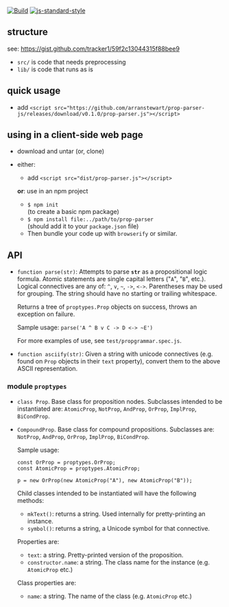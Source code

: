 [![Build](https://travis-ci.org/arranstewart/prop-parser-js.svg?branch=master)](https://travis-ci.org/arranstewart/urban-pancake)
[![js-standard-style](https://img.shields.io/badge/code%20style-standard-brightgreen.svg)](http://standardjs.com/)

## structure

see: <https://gist.github.com/tracker1/59f2c13044315f88bee9>

- `src/` is code that needs preprocessing
- `lib/` is code that runs as is

## quick usage

-   add `<script src="https://github.com/arranstewart/prop-parser-js/releases/download/v0.1.0/prop-parser.js"></script>`

## using in a client-side web page

-   download and untar (or, clone)
-   either: 

    -   add `<script src="dist/prop-parser.js"></script>`

    **or**: use in an npm project

    -   `$ npm init` \
        (to create a basic npm package)
    -   `$ npm install file:../path/to/prop-parser` \
        (should add it to your `package.json` file)
    -   Then bundle your code up with `browserify` or similar.

## API

-   `function parse(str)`: Attempts to parse **`str`** as a 
    propositional logic formula. Atomic statements are single capital
    letters ("`A`", "`B`", etc.). Logical connectives are any of:
    `^`, `v`, `~`, `->`, `<->`. Parentheses may be used for grouping.
    The string should have no starting or trailing whitespace.

    Returns a tree of `proptypes.Prop` objects on success, throws
    an exception on failure.

    Sample usage: `parse('A ^ B v C -> D <-> ~E')`

    For more examples of use, see `test/propgrammar.spec.js`.

-   `function asciify(str)`: Given a string with unicode connectives
    (e.g. found on `Prop` objects in their `text` property), convert
    them to the above ASCII representation.

### module `proptypes`

-   `class Prop`. Base class for proposition nodes.
    Subclasses intended to be instantiated are: `AtomicProp`, `NotProp`,
    `AndProp`, `OrProp`, `ImplProp`, `BiCondProp`.

-   `CompoundProp`. Base class for compound propositions.
    Subclasses are: `NotProp`, `AndProp`, `OrProp`, `ImplProp`,
    `BiCondProp`.

    Sample usage:

    ```
    const OrProp = proptypes.OrProp;
    const AtomicProp = proptypes.AtomicProp; 

    p = new OrProp(new AtomicProp("A"), new AtomicProp("B"));
    ```

    Child classes intended to be instantiated will have the following
    methods:

    -   `mkText()`: returns a string. Used internally for pretty-printing
        an instance.
    -   `symbol()`: returns a string, a Unicode symbol for that connective.

    Properties are:

    -   `text`: a string. Pretty-printed version of the proposition.
    -   `constructor.name`: a string. The class name for the instance
        (e.g. `AtomicProp` etc.)

    Class properties are:

    -   `name`: a string. The name of the class (e.g. `AtomicProp` etc.)


